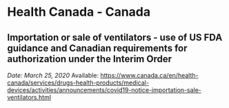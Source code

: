 # Health Canada - Canada

## Importation or sale of ventilators - use of US FDA guidance and Canadian requirements for authorization under the Interim Order
*Date: March 25, 2020*
Available: https://www.canada.ca/en/health-canada/services/drugs-health-products/medical-devices/activities/announcements/covid19-notice-importation-sale-ventilators.html